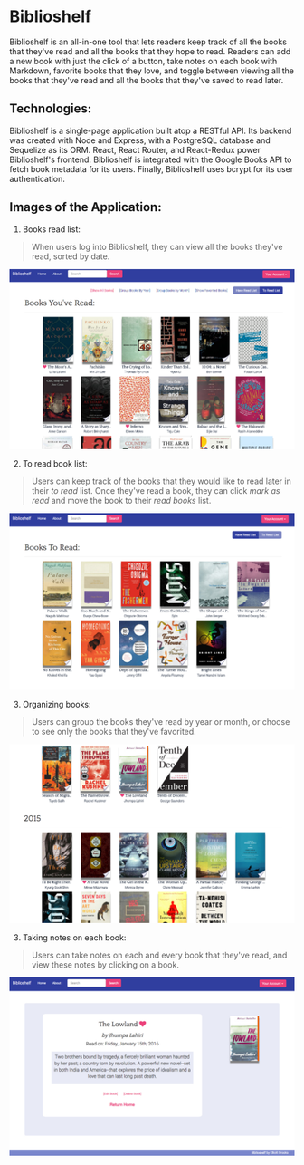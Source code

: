 # Biblioshelf

Biblioshelf is an all-in-one tool that lets readers keep track of all the books that they've read and all the books that they hope to read. Readers can add a new book with just the click of a button, take notes on each book with Markdown, favorite books that they love, and toggle between viewing all the books that they've read and all the books that they've saved to read later.

## Technologies: 

Biblioshelf is a single-page application built atop a RESTful API. Its backend was created with Node and Express, with a PostgreSQL database and Sequelize as its ORM. React, React Router, and React-Redux power Biblioshelf's frontend. Biblioshelf is integrated with the Google Books API to fetch book metadata for its users. Finally, Biblioshelf uses bcrypt for its user authentication.

## Images of the Application: 

1. Books read list:
> When users log into Biblioshelf, they can view all the books they've read, sorted by date.

![View of Books Read List](./public/books_read.jpg "View of Books Read List")

2. To read book list: 
> Users can keep track of the books that they would like to read later in their *to read* list. Once they've read a book, they can click *mark as read* and move the book to their *read books* list.

![View of To Read List](./public/to_read.jpg "View of To Read List")

3. Organizing books: 
> Users can group the books they've read by year or month, or choose to see only the books that they've favorited. 

![View of Books Sorted by Year](./public/by_year.jpg "Books Sorted by Year")

3. Taking notes on each book: 
> Users can take notes on each and every book that they've read, and view these notes by clicking on a book.  

![Book Detail View](./public/book_detail.jpg "Book Detail View")